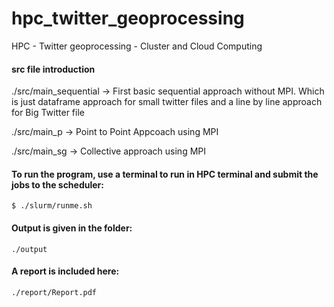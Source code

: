 # hpc_twitter_geoprocessing
HPC - Twitter geoprocessing - Cluster and Cloud Computing

#### src file introduction

./src/main_sequential -> First basic sequential approach without MPI. Which is just dataframe approach for small twitter files and a line by line approach for Big Twitter file

./src/main_p -> Point to Point Appcoach using MPI

./src/main_sg -> Collective approach using MPI

#### To run the program, use a terminal to run in HPC terminal and submit the jobs to the scheduler:

`$ ./slurm/runme.sh`

#### Output is given in the folder:

`./output`

#### A report is included here:

`./report/Report.pdf`
